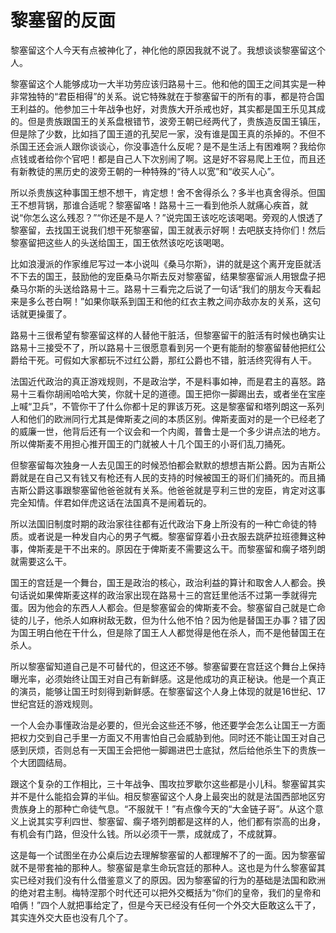 # 黎塞留的反面

黎塞留这个人今天有点被神化了，神化他的原因我就不说了。我想谈谈黎塞留这个人。

黎塞留这个人能够成功一大半功劳应该归路易十三。他和他的国王之间其实是一种非常独特的“君臣相得”的关系。说它特殊就在于黎塞留干的所有的事，都是符合国王利益的。他参加三十年战争也好，对贵族大开杀戒也好，其实都是国王乐见其成的。但是贵族跟国王的关系盘根错节，波旁王朝已经两代了，贵族造反国王镇压，但是除了少数，比如挡了国王道的孔契尼一家，没有谁是国王真的杀掉的。不但不杀国王还会派人跟你谈谈心，你没事造什么反呢？是不是生活上有困难啊？我给你点钱或者给你个官吧！都是自己人下次别闹了啊。这是好不容易爬上王位，而且还有新教徒的黑历史的波旁王朝的一种特殊的“待人以宽”和“收买人心”。

所以杀贵族这种事国王想不想干，肯定想！舍不舍得杀么？多半也真舍得杀。但国王不想背锅，那谁合适呢？黎塞留咯！路易十三一看到他杀人就痛心疾首，就说“你怎么这么残忍？”“你还是不是人？”说完国王该吃吃该喝喝。旁观的人恨透了黎塞留，去找国王说我们想干死黎塞留，国王就表示好啊！去吧朕支持你们！然后黎塞留把这些人的头送给国王，国王依然该吃吃该喝喝。

比如浪漫派的作家维尼写过一本小说叫《桑马尔斯》，讲的就是这个离开宠臣就活不下去的国王，鼓励他的宠臣桑马尔斯去反对黎塞留，结果黎塞留派人用银盘子把桑马尔斯的头送给路易十三。路易十三看完之后说了一句话“我们的朋友今天看起来是多么苍白啊！”如果你联系到国王和他的红衣主教之间亦敌亦友的关系，这句话就更操蛋了。

路易十三很希望有黎塞留这样的人替他干脏活，但黎塞留干的脏活有时候也确实让路易十三接受不了，所以路易十三很愿意看到另一个更有能耐的黎塞留替他把红公爵给干死。可假如大家都玩不过红公爵，那红公爵也不错，脏活终究得有人干。

法国近代政治的真正游戏规则，不是政治学，不是料事如神，而是君主的喜怒。路易十三看你胡闹哈哈大笑，你就十足的道德。国王把你一脚踢出去，或者坐在宝座上喊“卫兵”，不管你干了什么你都十足的罪该万死。这是黎塞留和塔列朗这一系列人和他们的欧洲同行尤其是俾斯麦之间的本质区别。俾斯麦面对的是一个已经老了的威廉一世，他背后还有一个议会和一个内阁，普鲁士是一个多少讲点法的地方。所以俾斯麦不用担心推开国王的门就被人十几个国王的小哥们乱刀捅死。

但黎塞留每次独身一人去见国王的时候恐怕都会默默的想想吉斯公爵。因为吉斯公爵就是在自己又有钱又有枪还有人民的支持的时候被国王的哥们们捅死的。而且捅吉斯公爵这事跟黎塞留他爸爸就有关系。他爸爸就是亨利三世的宠臣，肯定对这事完全知情。伴君如伴虎这话在法国真不是闹着玩的。

所以法国旧制度时期的政治家往往都有近代政治下身上所没有的一种亡命徒的特质。或者说是一种发自内心的男子气概。黎塞留穿着小丑衣服去跳萨拉班德舞这种事，俾斯麦是干不出来的。原因在于俾斯麦不需要这么干。而黎塞留和瘸子塔列朗就需要这么干。

国王的宫廷是一个舞台，国王是政治的核心，政治利益的算计和取舍人人都会。换句话说如果俾斯麦这样的政治家出现在路易十三的宫廷里他活不过第一季就得完蛋。因为他会的东西人人都会。但是黎塞留会的俾斯麦不会。黎塞留自己就是亡命徒的儿子，他杀人如麻树敌无数，但为什么他不怕？因为他是替国王办事？错了因为国王明白他在干什么，但是除了国王人人都觉得是他在杀人，而不是他替国王在杀人。

所以黎塞留知道自己是不可替代的，但这还不够。黎塞留要在宫廷这个舞台上保持曝光率，必须始终让国王对自己有新鲜感。这是他成功的真正秘诀。他是一个真正的演员，能够让国王时刻得到新鲜感。在黎塞留这个人身上体现的就是16世纪、17世纪宫廷的游戏规则。

一个人会办事懂政治是必要的，但光会这些还不够，他还要学会怎么让国王一方面把权力交到自己手里一方面又不用害怕自己会威胁到他。同时还不能让国王对自己感到厌烦，否则总有一天国王会把他一脚踢进巴士底狱，然后给他杀生下的贵族一个大团圆结局。

跟这个复杂的工作相比，三十年战争、围攻拉罗歇尔这些都是小儿科。黎塞留其实并不是什么能掐会算的半仙。相反黎塞留这个人身上最突出的就是法国西部地区穷贵族身上的那种亡命徒气息。“不服就干！”有点像今天的“大金链子哥”。从这个意义上说其实亨利四世、黎塞留、瘸子塔列朗都是这样的人，他们都有崇高的出身，有机会有门路，但没什么钱。所以必须干一票，成就成了，不成就算。

这是每一个试图坐在办公桌后边去理解黎塞留的人都理解不了的一面。因为黎塞留就不是带套袖的那种人。黎塞留是拿生命玩宫廷的那种人。这也是为什么黎塞留其实已经对我们没有什么借鉴意义了的原因。因为黎塞留的行为的基础是法国和欧洲的绝对君主制。梅特涅那个时代还可以把外交概括为“你们的皇帝，我们的皇帝和咱俩！”四个人就把事给定了，但是今天已经没有任何一个外交大臣敢这么干了，其实连外交大臣也没有几个了。
